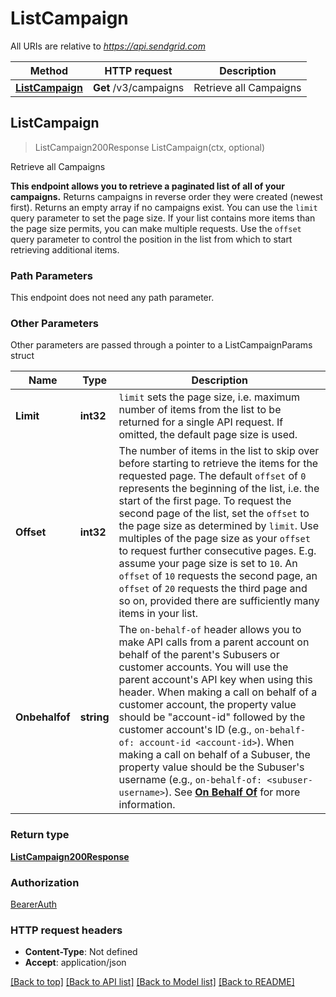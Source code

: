 # ListCampaign

All URIs are relative to *https://api.sendgrid.com*

Method | HTTP request | Description
------------- | ------------- | -------------
[**ListCampaign**](ListCampaign.md#ListCampaign) | **Get** /v3/campaigns | Retrieve all Campaigns



## ListCampaign

> ListCampaign200Response ListCampaign(ctx, optional)

Retrieve all Campaigns

**This endpoint allows you to retrieve a paginated list of all of your campaigns.**  Returns campaigns in reverse order they were created (newest first).  Returns an empty array if no campaigns exist.  You can use the `limit` query parameter to set the page size. If your list contains more items than the page size permits, you can make multiple requests. Use the `offset` query parameter to control the position in the list from which to start retrieving additional items.

### Path Parameters

This endpoint does not need any path parameter.

### Other Parameters

Other parameters are passed through a pointer to a ListCampaignParams struct


Name | Type | Description
------------- | ------------- | -------------
**Limit** | **int32** | `limit` sets the page size, i.e. maximum number of items from the list to be returned for a single API request. If omitted, the default page size is used.
**Offset** | **int32** | The number of items in the list to skip over before starting to retrieve the items for the requested page. The default `offset` of `0` represents the beginning of the list, i.e. the start of the first page. To request the second page of the list, set the `offset` to the page size as determined by `limit`. Use multiples of the page size as your `offset` to request further consecutive pages. E.g. assume your page size is set to `10`. An `offset` of `10` requests the second page, an `offset` of `20` requests the third page and so on, provided there are sufficiently many items in your list.
**Onbehalfof** | **string** | The `on-behalf-of` header allows you to make API calls from a parent account on behalf of the parent's Subusers or customer accounts. You will use the parent account's API key when using this header. When making a call on behalf of a customer account, the property value should be \"account-id\" followed by the customer account's ID (e.g., `on-behalf-of: account-id <account-id>`). When making a call on behalf of a Subuser, the property value should be the Subuser's username (e.g., `on-behalf-of: <subuser-username>`). See [**On Behalf Of**](https://docs.sendgrid.com/api-reference/how-to-use-the-sendgrid-v3-api/on-behalf-of) for more information.

### Return type

[**ListCampaign200Response**](ListCampaign200Response.md)

### Authorization

[BearerAuth](../README.md#BearerAuth)

### HTTP request headers

- **Content-Type**: Not defined
- **Accept**: application/json

[[Back to top]](#) [[Back to API list]](../README.md#documentation-for-api-endpoints)
[[Back to Model list]](../README.md#documentation-for-models)
[[Back to README]](../README.md)

